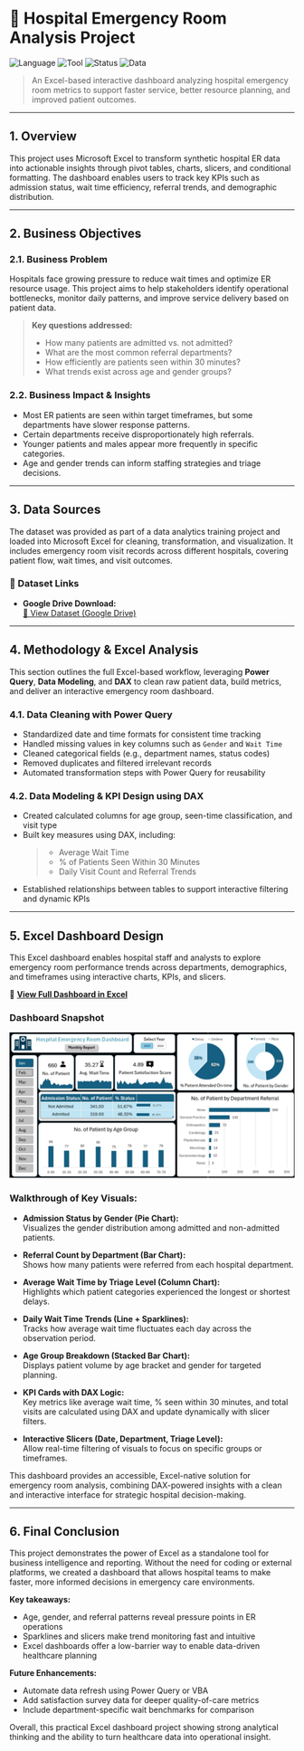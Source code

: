 # 🏥 Hospital Emergency Room Analysis Project  
![Language](https://img.shields.io/badge/Language-Excel-16A085)
![Tool](https://img.shields.io/badge/Visualization-Excel%20Dashboard-F39C12)
![Status](https://img.shields.io/badge/Project-Completed-brightgreen)
![Data](https://img.shields.io/badge/Data-Hospital--ER--Synthetic-red)

> An Excel-based interactive dashboard analyzing hospital emergency room metrics to support faster service, better resource planning, and improved patient outcomes.

---

## 1. Overview

This project uses Microsoft Excel to transform synthetic hospital ER data into actionable insights through pivot tables, charts, slicers, and conditional formatting. The dashboard enables users to track key KPIs such as admission status, wait time efficiency, referral trends, and demographic distribution.

---

## 2. Business Objectives

### 2.1. Business Problem

Hospitals face growing pressure to reduce wait times and optimize ER resource usage. This project aims to help stakeholders identify operational bottlenecks, monitor daily patterns, and improve service delivery based on patient data.

> **Key questions addressed:**
> - How many patients are admitted vs. not admitted?
> - What are the most common referral departments?
> - How efficiently are patients seen within 30 minutes?
> - What trends exist across age and gender groups?

### 2.2. Business Impact & Insights

- Most ER patients are seen within target timeframes, but some departments have slower response patterns.  
- Certain departments receive disproportionately high referrals.  
- Younger patients and males appear more frequently in specific categories.  
- Age and gender trends can inform staffing strategies and triage decisions.

---

## 3. Data Sources

The dataset was provided as part of a data analytics training project and loaded into Microsoft Excel for cleaning, transformation, and visualization. It includes emergency room visit records across different hospitals, covering patient flow, wait times, and visit outcomes.

### 🔗 Dataset Links

- **Google Drive Download:**  
  [📁 View Dataset (Google Drive)](https://drive.google.com/file/d/1I_20JL8KP-muDr5hxVLW_2rjiobIIdiV/view?usp=sharing)

---

## 4. Methodology & Excel Analysis

This section outlines the full Excel-based workflow, leveraging **Power Query**, **Data Modeling**, and **DAX** to clean raw patient data, build metrics, and deliver an interactive emergency room dashboard.

### 4.1. Data Cleaning with Power Query

- Standardized date and time formats for consistent time tracking  
- Handled missing values in key columns such as `Gender` and `Wait Time`  
- Cleaned categorical fields (e.g., department names, status codes)  
- Removed duplicates and filtered irrelevant records  
- Automated transformation steps with Power Query for reusability  

### 4.2. Data Modeling & KPI Design using DAX

- Created calculated columns for age group, seen-time classification, and visit type  
- Built key measures using DAX, including:
  > - Average Wait Time  
  > - % of Patients Seen Within 30 Minutes  
  > - Daily Visit Count and Referral Trends  
- Established relationships between tables to support interactive filtering and dynamic KPIs  

---

## 5. Excel Dashboard Design

This Excel dashboard enables hospital staff and analysts to explore emergency room performance trends across departments, demographics, and timeframes using interactive charts, KPIs, and slicers.

🔗 **[View Full Dashboard in Excel](https://project.novypro.com/ud876F)**

### Dashboard Snapshot

![Hospital Emergency Dashboard](https://github.com/annievu22/Hospital_Emergency_Room_Project/blob/main/Hospital%20ER%20Project%20-%20Excel%20Dashboard%20Snapshot.jpeg)

### Walkthrough of Key Visuals:

* **Admission Status by Gender (Pie Chart):**  
  Visualizes the gender distribution among admitted and non-admitted patients.

* **Referral Count by Department (Bar Chart):**  
  Shows how many patients were referred from each hospital department.

* **Average Wait Time by Triage Level (Column Chart):**  
  Highlights which patient categories experienced the longest or shortest delays.

* **Daily Wait Time Trends (Line + Sparklines):**  
  Tracks how average wait time fluctuates each day across the observation period.

* **Age Group Breakdown (Stacked Bar Chart):**  
  Displays patient volume by age bracket and gender for targeted planning.

* **KPI Cards with DAX Logic:**  
  Key metrics like average wait time, % seen within 30 minutes, and total visits are calculated using DAX and update dynamically with slicer filters.

* **Interactive Slicers (Date, Department, Triage Level):**  
  Allow real-time filtering of visuals to focus on specific groups or timeframes.

This dashboard provides an accessible, Excel-native solution for emergency room analysis, combining DAX-powered insights with a clean and interactive interface for strategic hospital decision-making.


---

## 6. Final Conclusion

This project demonstrates the power of Excel as a standalone tool for business intelligence and reporting. Without the need for coding or external platforms, we created a dashboard that allows hospital teams to make faster, more informed decisions in emergency care environments.

**Key takeaways:**
- Age, gender, and referral patterns reveal pressure points in ER operations  
- Sparklines and slicers make trend monitoring fast and intuitive  
- Excel dashboards offer a low-barrier way to enable data-driven healthcare planning

**Future Enhancements:**
- Automate data refresh using Power Query or VBA  
- Add satisfaction survey data for deeper quality-of-care metrics  
- Include department-specific wait benchmarks for comparison

Overall, this practical Excel dashboard project showing strong analytical thinking and the ability to turn healthcare data into operational insight.

